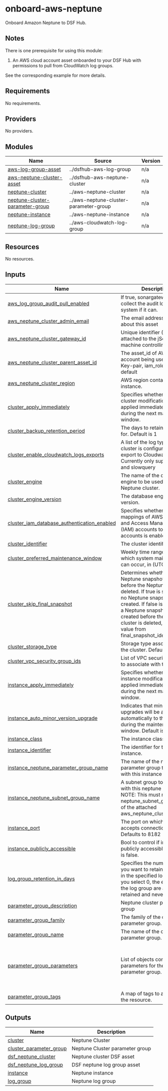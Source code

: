 # onboard-aws-neptune
Onboard Amazon Neptune to DSF Hub.

## Notes
There is one prerequisite for using this module:
1. An AWS cloud account asset onboarded to your DSF Hub with permissions to pull from CloudWatch log groups.

See the corresponding example for more details.

<!-- BEGIN_TF_DOCS -->
## Requirements

No requirements.

## Providers

No providers.

## Modules

| Name | Source | Version |
|------|--------|---------|
| <a name="module_aws-log-group-asset"></a> [aws-log-group-asset](#module\_aws-log-group-asset) | ../dsfhub-aws-log-group | n/a |
| <a name="module_aws-neptune-cluster-asset"></a> [aws-neptune-cluster-asset](#module\_aws-neptune-cluster-asset) | ../dsfhub-aws-neptune-cluster | n/a |
| <a name="module_neptune-cluster"></a> [neptune-cluster](#module\_neptune-cluster) | ../aws-neptune-cluster | n/a |
| <a name="module_neptune-cluster-parameter-group"></a> [neptune-cluster-parameter-group](#module\_neptune-cluster-parameter-group) | ../aws-neptune-cluster-parameter-group | n/a |
| <a name="module_neptune-instance"></a> [neptune-instance](#module\_neptune-instance) | ../aws-neptune-instance | n/a |
| <a name="module_neptune-log-group"></a> [neptune-log-group](#module\_neptune-log-group) | ../aws-cloudwatch-log-group | n/a |

## Resources

No resources.

## Inputs

| Name | Description | Type | Default | Required |
|------|-------------|------|---------|:--------:|
| <a name="input_aws_log_group_audit_pull_enabled"></a> [aws\_log\_group\_audit\_pull\_enabled](#input\_aws\_log\_group\_audit\_pull\_enabled) | If true, sonargateway will collect the audit logs for this system if it can. | `bool` | `false` | no |
| <a name="input_aws_neptune_cluster_admin_email"></a> [aws\_neptune\_cluster\_admin\_email](#input\_aws\_neptune\_cluster\_admin\_email) | The email address to notify about this asset | `string` | n/a | yes |
| <a name="input_aws_neptune_cluster_gateway_id"></a> [aws\_neptune\_cluster\_gateway\_id](#input\_aws\_neptune\_cluster\_gateway\_id) | Unique identifier (UID) attached to the jSonar machine controlling the asset | `string` | n/a | yes |
| <a name="input_aws_neptune_cluster_parent_asset_id"></a> [aws\_neptune\_cluster\_parent\_asset\_id](#input\_aws\_neptune\_cluster\_parent\_asset\_id) | The asset\_id of AWS cloud account being used. E.g. Key-pair, iam\_role, profile or default | `string` | n/a | yes |
| <a name="input_aws_neptune_cluster_region"></a> [aws\_neptune\_cluster\_region](#input\_aws\_neptune\_cluster\_region) | AWS region containing the instance. | `string` | n/a | yes |
| <a name="input_cluster_apply_immediately"></a> [cluster\_apply\_immediately](#input\_cluster\_apply\_immediately) | Specifies whether any cluster modifications are applied immediately, or during the next maintenance window. | `bool` | `true` | no |
| <a name="input_cluster_backup_retention_period"></a> [cluster\_backup\_retention\_period](#input\_cluster\_backup\_retention\_period) | The days to retain backups for. Default is 1 | `number` | `1` | no |
| <a name="input_cluster_enable_cloudwatch_logs_exports"></a> [cluster\_enable\_cloudwatch\_logs\_exports](#input\_cluster\_enable\_cloudwatch\_logs\_exports) | A list of the log types this DB cluster is configured to export to Cloudwatch Logs. Currently only supports audit and slowquery | `list(string)` | <pre>[<br>  "audit"<br>]</pre> | no |
| <a name="input_cluster_engine"></a> [cluster\_engine](#input\_cluster\_engine) | The name of the database engine to be used for this Neptune cluster. | `string` | `"neptune"` | no |
| <a name="input_cluster_engine_version"></a> [cluster\_engine\_version](#input\_cluster\_engine\_version) | The database engine version. | `string` | `"1.3.2.0"` | no |
| <a name="input_cluster_iam_database_authentication_enabled"></a> [cluster\_iam\_database\_authentication\_enabled](#input\_cluster\_iam\_database\_authentication\_enabled) | Specifies whether or not mappings of AWS Identity and Access Management (IAM) accounts to database accounts is enabled. | `bool` | `true` | no |
| <a name="input_cluster_identifier"></a> [cluster\_identifier](#input\_cluster\_identifier) | The cluster identifier | `string` | n/a | yes |
| <a name="input_cluster_preferred_maintenance_window"></a> [cluster\_preferred\_maintenance\_window](#input\_cluster\_preferred\_maintenance\_window) | Weekly time range during which system maintenance can occur, in (UTC). | `string` | `"sun:18:00-sun:21:00"` | no |
| <a name="input_cluster_skip_final_snapshot"></a> [cluster\_skip\_final\_snapshot](#input\_cluster\_skip\_final\_snapshot) | Determines whether a final Neptune snapshot is created before the Neptune cluster is deleted. If true is specified, no Neptune snapshot is created. If false is specified, a Neptune snapshot is created before the Neptune cluster is deleted, using the value from final\_snapshot\_identifier | `bool` | `true` | no |
| <a name="input_cluster_storage_type"></a> [cluster\_storage\_type](#input\_cluster\_storage\_type) | Storage type associated with the cluster. Default: standard | `string` | `"standard"` | no |
| <a name="input_cluster_vpc_security_group_ids"></a> [cluster\_vpc\_security\_group\_ids](#input\_cluster\_vpc\_security\_group\_ids) | List of VPC security groups to associate with the Cluster | `list(string)` | `null` | no |
| <a name="input_instance_apply_immediately"></a> [instance\_apply\_immediately](#input\_instance\_apply\_immediately) | Specifies whether any instance modifications are applied immediately, or during the next maintenance window. | `bool` | `true` | no |
| <a name="input_instance_auto_minor_version_upgrade"></a> [instance\_auto\_minor\_version\_upgrade](#input\_instance\_auto\_minor\_version\_upgrade) | Indicates that minor engine upgrades will be applied automatically to the instance during the maintenance window. Default is false. | `bool` | `false` | no |
| <a name="input_instance_class"></a> [instance\_class](#input\_instance\_class) | The instance class to use. | `string` | `"db.t3.medium"` | no |
| <a name="input_instance_identifier"></a> [instance\_identifier](#input\_instance\_identifier) | The identifier for the neptune instance. | `string` | n/a | yes |
| <a name="input_instance_neptune_parameter_group_name"></a> [instance\_neptune\_parameter\_group\_name](#input\_instance\_neptune\_parameter\_group\_name) | The name of the neptune parameter group to associate with this instance | `string` | `"default.neptune1"` | no |
| <a name="input_instance_neptune_subnet_group_name"></a> [instance\_neptune\_subnet\_group\_name](#input\_instance\_neptune\_subnet\_group\_name) | A subnet group to associate with this neptune instance. NOTE: This must match the neptune\_subnet\_group\_name of the attached aws\_neptune\_cluster | `string` | `null` | no |
| <a name="input_instance_port"></a> [instance\_port](#input\_instance\_port) | The port on which the DB accepts connections. Defaults to 8182 | `number` | `8182` | no |
| <a name="input_instance_publicly_accessible"></a> [instance\_publicly\_accessible](#input\_instance\_publicly\_accessible) | Bool to control if instance is publicly accessible. Default is false. | `bool` | `false` | no |
| <a name="input_log_group_retention_in_days"></a> [log\_group\_retention\_in\_days](#input\_log\_group\_retention\_in\_days) | Specifies the number of days you want to retain log events in the specified log group. If you select 0, the events in the log group are always retained and never expire. | `number` | `7` | no |
| <a name="input_parameter_group_description"></a> [parameter\_group\_description](#input\_parameter\_group\_description) | Neptune cluster parameter group | `string` | `"Neptune cluster parameter group"` | no |
| <a name="input_parameter_group_family"></a> [parameter\_group\_family](#input\_parameter\_group\_family) | The family of the cluster parameter group. | `string` | `"neptune1.3"` | no |
| <a name="input_parameter_group_name"></a> [parameter\_group\_name](#input\_parameter\_group\_name) | The name of the cluster parameter group. | `string` | n/a | yes |
| <a name="input_parameter_group_parameters"></a> [parameter\_group\_parameters](#input\_parameter\_group\_parameters) | List of objects containing parameters for the cluster parameter group. | <pre>list(<br>    object({<br>      name         = string<br>      apply_method = optional(string, "immediate")<br>      value        = any<br>    })<br>  )</pre> | <pre>[<br>  {<br>    "apply_method": "pending-reboot",<br>    "name": "neptune_enable_audit_log",<br>    "value": 1<br>  }<br>]</pre> | no |
| <a name="input_parameter_group_tags"></a> [parameter\_group\_tags](#input\_parameter\_group\_tags) | A map of tags to assign to the resource. | `map(string)` | `null` | no |

## Outputs

| Name | Description |
|------|-------------|
| <a name="output_cluster"></a> [cluster](#output\_cluster) | Neptune Cluster |
| <a name="output_cluster_parameter_group"></a> [cluster\_parameter\_group](#output\_cluster\_parameter\_group) | Neptune Cluster parameter group |
| <a name="output_dsf_neptune_cluster"></a> [dsf\_neptune\_cluster](#output\_dsf\_neptune\_cluster) | Neptune cluster DSF asset |
| <a name="output_dsf_neptune_log_group"></a> [dsf\_neptune\_log\_group](#output\_dsf\_neptune\_log\_group) | DSF neptune log group asset |
| <a name="output_instance"></a> [instance](#output\_instance) | Neptune instance |
| <a name="output_log_group"></a> [log\_group](#output\_log\_group) | Neptune log group |
<!-- END_TF_DOCS -->